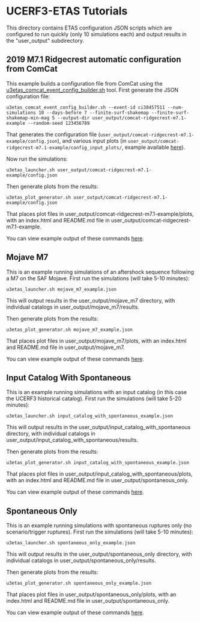 # UCERF3-ETAS Tutorials

This directory contains ETAS configuration JSON scripts which are configured to run quickly (only 10 simulations each) and output results in the "user_output" subdirectory.

## 2019 M7.1 Ridgecrest automatic configuration from ComCat

This example builds a configuration file from ComCat using the [u3etas_comcat_event_config_builder.sh](../doc/configuring_simulations.md#configuring-simulations-for-comcat-events) tool. First generate the JSON configuration file:

`u3etas_comcat_event_config_builder.sh --event-id ci38457511 --num-simulations 10 --days-before 7 --finite-surf-shakemap --finite-surf-shakemap-min-mag 5 --output-dir user_output/comcat-ridgecrest-m7.1-example --random-seed 123456789`

That generates the configuration file (`user_output/comcat-ridgecrest-m7.1-example/config.json`), and various input plots (in `user_output/comcat-ridgecrest-m7.1-example/config_input_plots/`, example available [here](example_output/comcat-ridgecrest-m7.1-example/config_input_plots)).

Now run the simulations:

`u3etas_launcher.sh user_output/comcat-ridgecrest-m7.1-example/config.json`

Then generate plots from the results:

`u3etas_plot_generator.sh user_output/comcat-ridgecrest-m7.1-example/config.json`

That places plot files in user_output/comcat-ridgecrest-m7.1-example/plots, with an index.html and README.md file in user_output/comcat-ridgecrest-m7.1-example.

You can view example output of these commands [here](example_output/comcat-ridgecrest-m7.1-example).

## Mojave M7

This is an example running simulations of an aftershock sequence following a M7 on the SAF Mojave. First run the simulations (will take 5-10 minutes):

`u3etas_launcher.sh mojave_m7_example.json`

This will output results in the user_output/mojave_m7 directory, with individual catalogs in user_output/mojave_m7/results.

Then generate plots from the results:

`u3etas_plot_generator.sh mojave_m7_example.json`

That places plot files in user_output/mojave_m7/plots, with an index.html and README.md file in user_output/mojave_m7.

You can view example output of these commands [here](example_output/mojave_m7).

## Input Catalog With Spontaneous

This is an example running simulations with an input catalog (in this case the UCERF3 historical catalog). First run the simulations (will take 5-20 minutes):

`u3etas_launcher.sh input_catalog_with_spontaneous_example.json`

This will output results in the user_output/input_catalog_with_spontaneous directory, with individual catalogs in user_output/input_catalog_with_spontaneous/results.

Then generate plots from the results:

`u3etas_plot_generator.sh input_catalog_with_spontaneous_example.json`

That places plot files in user_output/input_catalog_with_spontaneous/plots, with an index.html and README.md file in user_output/spontaneous_only.

You can view example output of these commands [here](example_output/input_catalog_with_spontaneous).

## Spontaneous Only

This is an example running simulations with spontaneous ruptures only (no scenario/trigger ruptures). First run the simulations (will take 5-10 minutes):

`u3etas_launcher.sh spontaneous_only_example.json`

This will output results in the user_output/spontaneous_only directory, with individual catalogs in user_output/spontaneous_only/results.

Then generate plots from the results:

`u3etas_plot_generator.sh spontaneous_only_example.json`

That places plot files in user_output/spontaneous_only/plots, with an index.html and README.md file in user_output/spontaneous_only.

You can view example output of these commands [here](example_output/spontaneous_only).
